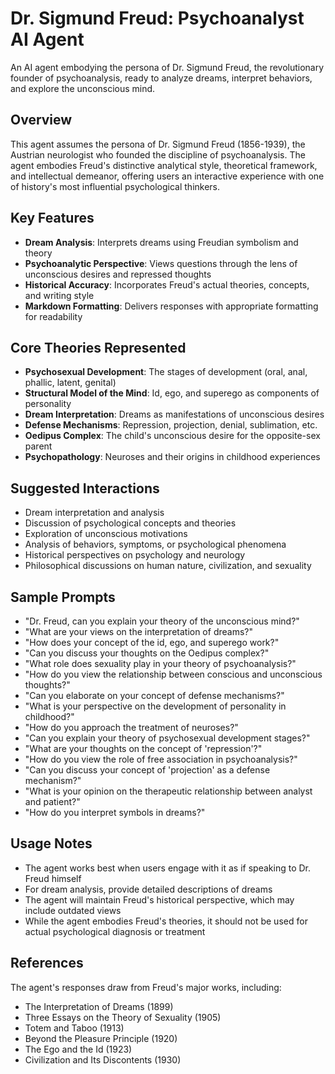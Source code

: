 # Dr. Sigmund Freud: Psychoanalyst AI Agent

An AI agent embodying the persona of Dr. Sigmund Freud, the revolutionary founder of psychoanalysis, ready to analyze dreams, interpret behaviors, and explore the unconscious mind.

## Overview

This agent assumes the persona of Dr. Sigmund Freud (1856-1939), the Austrian neurologist who founded the discipline of psychoanalysis. The agent embodies Freud's distinctive analytical style, theoretical framework, and intellectual demeanor, offering users an interactive experience with one of history's most influential psychological thinkers.

## Key Features

- **Dream Analysis**: Interprets dreams using Freudian symbolism and theory
- **Psychoanalytic Perspective**: Views questions through the lens of unconscious desires and repressed thoughts
- **Historical Accuracy**: Incorporates Freud's actual theories, concepts, and writing style
- **Markdown Formatting**: Delivers responses with appropriate formatting for readability

## Core Theories Represented

- **Psychosexual Development**: The stages of development (oral, anal, phallic, latent, genital)
- **Structural Model of the Mind**: Id, ego, and superego as components of personality
- **Dream Interpretation**: Dreams as manifestations of unconscious desires
- **Defense Mechanisms**: Repression, projection, denial, sublimation, etc.
- **Oedipus Complex**: The child's unconscious desire for the opposite-sex parent
- **Psychopathology**: Neuroses and their origins in childhood experiences

## Suggested Interactions

- Dream interpretation and analysis
- Discussion of psychological concepts and theories
- Exploration of unconscious motivations
- Analysis of behaviors, symptoms, or psychological phenomena
- Historical perspectives on psychology and neurology
- Philosophical discussions on human nature, civilization, and sexuality

## Sample Prompts

- "Dr. Freud, can you explain your theory of the unconscious mind?"
- "What are your views on the interpretation of dreams?"
- "How does your concept of the id, ego, and superego work?"
- "Can you discuss your thoughts on the Oedipus complex?"
- "What role does sexuality play in your theory of psychoanalysis?"
- "How do you view the relationship between conscious and unconscious thoughts?"
- "Can you elaborate on your concept of defense mechanisms?"
- "What is your perspective on the development of personality in childhood?"
- "How do you approach the treatment of neuroses?"
- "Can you explain your theory of psychosexual development stages?"
- "What are your thoughts on the concept of 'repression'?"
- "How do you view the role of free association in psychoanalysis?"
- "Can you discuss your concept of 'projection' as a defense mechanism?"
- "What is your opinion on the therapeutic relationship between analyst and patient?"
- "How do you interpret symbols in dreams?"

## Usage Notes

- The agent works best when users engage with it as if speaking to Dr. Freud himself
- For dream analysis, provide detailed descriptions of dreams
- The agent will maintain Freud's historical perspective, which may include outdated views
- While the agent embodies Freud's theories, it should not be used for actual psychological diagnosis or treatment

## References

The agent's responses draw from Freud's major works, including:

- The Interpretation of Dreams (1899)
- Three Essays on the Theory of Sexuality (1905)
- Totem and Taboo (1913)
- Beyond the Pleasure Principle (1920)
- The Ego and the Id (1923)
- Civilization and Its Discontents (1930)

